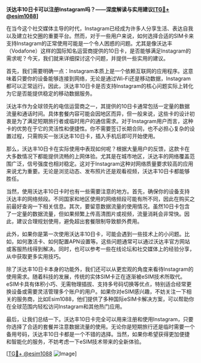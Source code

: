 **沃达丰10日卡可以注册Instagram吗？——深度解读与实用建议[[TG💪+ @esim1088](https://t.me/s/esim1088)]**

在当今这个社交媒体主导的时代，Instagram已经成为许多人分享生活、表达自我以及建立社交圈的重要平台。然而，对于一些用户来说，如何选择合适的SIM卡来支持Instagram的正常使用可能是一个令人困惑的问题。尤其是像沃达丰（Vodafone）这样的国际知名运营商提供的10日卡，是否能够满足Instagram的需求呢？今天，我们就来详细探讨这个问题，并提供一些实用的建议。

首先，我们需要明确一点：Instagram本质上是一个依赖互联网的应用程序。这意味着只要你的设备能够连接到网络，无论是通过Wi-Fi还是移动数据，Instagram都可以正常运行。因此，沃达丰10日卡是否支持Instagram的核心问题实际上转化为它是否能提供稳定的移动数据服务。

沃达丰作为全球领先的电信运营商之一，其提供的10日卡通常包括一定量的数据流量和通话时间。具体套餐内容可能会因地区而异，但一般来说，这些卡的设计初衷是为了满足短期旅行者或临时用户的通信需求。对于Instagram用户而言，这种卡的优势在于它的灵活性和便捷性。你不需要签订长期合同，也不必担心复杂的设置过程，只需购买一张沃达丰10日卡，插入手机后即可开始使用。

那么，沃达丰10日卡在实际使用中表现如何呢？根据大量用户的反馈，这款卡在大多数情况下都能提供流畅的上网体验。尤其是在城市地区，沃达丰的网络覆盖范围广泛，信号强度也相对稳定。这对于Instagram这种对网络质量要求较高的应用来说尤为重要。无论是浏览动态、发布照片还是观看视频，沃达丰10日卡都能够胜任。

当然，使用沃达丰10日卡时也有一些需要注意的地方。首先，确保你的设备支持沃达丰的网络频段。不同国家和地区使用的网络频段可能有所不同，因此在购买之前最好查询一下相关信息。其次，要留意数据流量的使用情况。虽然10日卡包含了一定量的数据流量，但如果频繁上传高清图片或视频，流量消耗会非常快。因此，建议合理规划使用，避免超出套餐限制导致额外费用。

此外，如果你是第一次使用沃达丰10日卡，可能会遇到一些技术上的小问题。比如，如何激活卡、如何配置APN设置等。这些问题通常可以通过沃达丰官方网站或客服热线得到解决。同时，也可以参考一些在线论坛和社交媒体上的经验分享，从中获取更多实用技巧。

除了沃达丰10日卡本身的功能外，我们还可以从更宏观的角度来看待Instagram的使用需求。随着科技的发展，传统的实体SIM卡正在逐渐被eSIM技术所取代。eSIM卡具有体积小巧、无需物理插拔、支持多号码切换等优点，特别适合经常更换设备或需要灵活管理多个账户的用户。如果你对eSIM感兴趣，不妨关注一下相关的服务商，比如Esim1088，他们提供了多种国际eSIM卡解决方案，可以帮助你在全球范围内轻松访问Instagram和其他热门应用。

最后，让我们总结一下。沃达丰10日卡完全可以用来注册和使用Instagram，只要你选择了合适的套餐并注意数据流量的使用。无论你是短期旅行还是临时需要一个备用号码，沃达丰10日卡都是一个不错的选择。当然，如果你希望获得更加便捷和智能化的服务，不妨考虑一下eSIM技术带来的全新体验。

[[TG💪+ @esim1088](https://t.me/s/esim1088) ![Image](https://i.postimg.cc/4NQfJmqS/Snipaste-2025-05-13-00-14-12.png)]